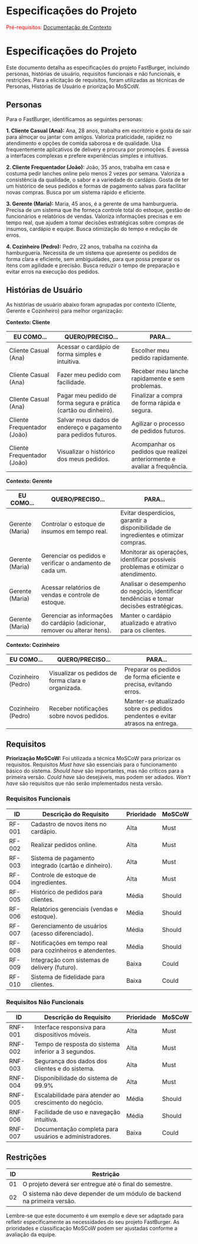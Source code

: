 # Especificações do Projeto

<span style="color:red">Pré-requisitos: <a href="01-Documentação de Contexto.md"> Documentação de Contexto</a></span>
# Especificações do Projeto

Este documento detalha as especificações do projeto FastBurger, incluindo personas, histórias de usuário, requisitos funcionais e não funcionais, e restrições.  Para a elicitação de requisitos, foram utilizadas as técnicas de Personas, Histórias de Usuário e priorização MoSCoW.


## Personas

Para o FastBurger, identificamos as seguintes personas:

**1. Cliente Casual (Ana):** Ana, 28 anos, trabalha em escritório e gosta de sair para almoçar ou jantar com amigos. Valoriza praticidade, rapidez no atendimento e opções de comida saborosa e de qualidade. Usa frequentemente aplicativos de delivery e procura por promoções. É avessa a interfaces complexas e prefere experiências simples e intuitivas.

**2. Cliente Frequentador (João):** João, 35 anos, trabalha em casa e costuma pedir lanches online pelo menos 2 vezes por semana.  Valoriza a consistência da qualidade, o sabor e a variedade do cardápio. Gosta de ter um histórico de seus pedidos e formas de pagamento salvas para facilitar novas compras. Busca por um sistema rápido e eficiente.

**3. Gerente (Maria):** Maria, 45 anos, é a gerente de uma hamburgueria. Precisa de um sistema que lhe forneça controle total do estoque, gestão de funcionários e relatórios de vendas. Valoriza informações precisas e em tempo real, que ajudem a tomar decisões estratégicas sobre compras de insumos, cardápio e equipe. Busca otimização do tempo e redução de erros.

**4. Cozinheiro (Pedro):** Pedro, 22 anos, trabalha na cozinha da hamburgueria. Necessita de um sistema que apresente os pedidos de forma clara e eficiente, sem ambiguidades, para que possa preparar os itens com agilidade e precisão.  Busca reduzir o tempo de preparação e evitar erros na execução dos pedidos.

## Histórias de Usuário

As histórias de usuário abaixo foram agrupadas por contexto (Cliente, Gerente e Cozinheiro) para melhor organização:


**Contexto: Cliente**

| EU COMO...                               | QUERO/PRECISO...                                           | PARA...                                                                 |
|------------------------------------------|--------------------------------------------------------------|-------------------------------------------------------------------------|
| Cliente Casual (Ana)                      | Acessar o cardápio de forma simples e intuitiva.             | Escolher meu pedido rapidamente.                                       |
| Cliente Casual (Ana)                      | Fazer meu pedido com facilidade.                             | Receber meu lanche rapidamente e sem problemas.                         |
| Cliente Casual (Ana)                      | Pagar meu pedido de forma segura e prática (cartão ou dinheiro).| Finalizar a compra de forma rápida e segura.                            |
| Cliente Frequentador (João)               | Salvar meus dados de endereço e pagamento para pedidos futuros. | Agilizar o processo de pedidos futuros.                                  |
| Cliente Frequentador (João)               | Visualizar o histórico dos meus pedidos.                     | Acompanhar os pedidos que realizei anteriormente e avaliar a frequência. |


**Contexto: Gerente**

| EU COMO...                 | QUERO/PRECISO...                                                    | PARA...                                                                           |
|-----------------------------|------------------------------------------------------------------------|-----------------------------------------------------------------------------------|
| Gerente (Maria)             | Controlar o estoque de insumos em tempo real.                     | Evitar desperdícios, garantir a disponibilidade de ingredientes e otimizar compras. |
| Gerente (Maria)             | Gerenciar os pedidos e verificar o andamento de cada um.           | Monitorar as operações, identificar possíveis problemas e otimizar o atendimento.   |
| Gerente (Maria)             | Acessar relatórios de vendas e controle de estoque.                 | Analisar o desempenho do negócio, identificar tendências e tomar decisões estratégicas. |
| Gerente (Maria)             | Gerenciar as informações do cardápio (adicionar, remover ou alterar itens). | Manter o cardápio atualizado e atrativo para os clientes.                           |


**Contexto: Cozinheiro**

| EU COMO...                  | QUERO/PRECISO...                                         | PARA...                                                                  |
|------------------------------|-------------------------------------------------------------|------------------------------------------------------------------------|
| Cozinheiro (Pedro)           | Visualizar os pedidos de forma clara e organizada.          | Preparar os pedidos de forma eficiente e precisa, evitando erros.             |
| Cozinheiro (Pedro)           | Receber notificações sobre novos pedidos.                   | Manter-se atualizado sobre os pedidos pendentes e evitar atrasos na entrega. |


## Requisitos

**Priorização MoSCoW:** Foi utilizada a técnica MoSCoW para priorizar os requisitos.  Requisitos *Must have* são essenciais para o funcionamento básico do sistema.  *Should have* são importantes, mas não críticos para a primeira versão. *Could have* são desejáveis, mas podem ser adiados.  *Won't have* são requisitos que não serão implementados nesta versão.


### Requisitos Funcionais

| ID    | Descrição do Requisito                                  | Prioridade | MoSCoW |
|------|----------------------------------------------------------|------------|---------|
| RF-001| Cadastro de novos itens no cardápio.                   | Alta        | Must    |
| RF-002| Realizar pedidos online.                               | Alta        | Must    |
| RF-003| Sistema de pagamento integrado (cartão e dinheiro).    | Alta        | Must    |
| RF-004| Controle de estoque de ingredientes.                    | Alta        | Must    |
| RF-005| Histórico de pedidos para clientes.                      | Média       | Should  |
| RF-006| Relatórios gerenciais (vendas e estoque).               | Média       | Should  |
| RF-007| Gerenciamento de usuários (acesso diferenciado).       | Média       | Should  |
| RF-008| Notificações em tempo real para cozinheiros e atendentes.| Média       | Should  |
| RF-009| Integração com sistemas de delivery (futuro).           | Baixa       | Could   |
| RF-010| Sistema de fidelidade para clientes.                     | Baixa       | Could   |


### Requisitos Não Funcionais

| ID     | Descrição do Requisito                                   | Prioridade | MoSCoW |
|-------|-----------------------------------------------------------|------------|---------|
| RNF-001| Interface responsiva para dispositivos móveis.            | Alta        | Must    |
| RNF-002| Tempo de resposta do sistema inferior a 3 segundos.     | Alta        | Must    |
| RNF-003| Segurança dos dados dos clientes e do sistema.           | Alta        | Must    |
| RNF-004| Disponibilidade do sistema de 99.9%                      | Alta        | Must    |
| RNF-005| Escalabilidade para atender ao crescimento do negócio.   | Média       | Should  |
| RNF-006| Facilidade de uso e navegação intuitiva.                 | Média       | Should  |
| RNF-007| Documentação completa para usuários e administradores. | Baixa       | Could   |


## Restrições

| ID | Restrição                                                 |
|---|----------------------------------------------------------|
| 01 | O projeto deverá ser entregue até o final do semestre.      |
| 02 | O sistema não deve depender de um módulo de backend na primeira versão. |


Lembre-se que este documento é um exemplo e deve ser adaptado para refletir especificamente as necessidades do seu projeto FastBurger.  As prioridades e classificação MoSCoW podem ser ajustadas conforme a avaliação da equipe.
